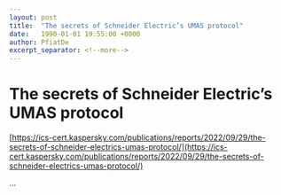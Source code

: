 ```yaml
---
layout: post
title:  "The secrets of Schneider Electric’s UMAS protocol"
date:   1990-01-01 19:55:00 +0000
author: PfiatDe
excerpt_separator: <!--more-->
---
```


# The secrets of Schneider Electric’s UMAS protocol
[https://ics-cert.kaspersky.com/publications/reports/2022/09/29/the-secrets-of-schneider-electrics-umas-protocol/](https://ics-cert.kaspersky.com/publications/reports/2022/09/29/the-secrets-of-schneider-electrics-umas-protocol/)

...
<!--more-->
